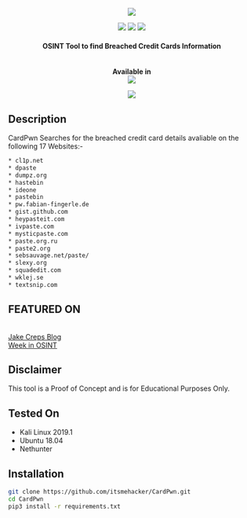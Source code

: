 <!DOCTYPE html>
<html lang="pt-br">
<head>
<p align="center">
  <img src="https://imgur.com/5ItCqAX">
</p>
<p align="center">
  <img src="https://img.shields.io/badge/Python-3-brightgreen.svg?style=plastic">
  <img src="https://img.shields.io/badge/NetHunter-✔-red.svg?style=plastic">
  <img src="https://img.shields.io/badge/OSINT-red.svg?style=plastic">
  <h4 align="center">OSINT Tool to find Breached Credit Cards Information</h4>
</p>
<p align="center">
  <br>
  <b>Available in</b>
  <br>
  <img src="https://i.imgur.com/IPiAUZi.png">
</p>

<p align="center">
  <img src="https://i.imgur.com/5uzbMGS.jpg">
</p>

## Description

CardPwn Searches for the breached credit card details avaliable on the following 17 Websites:-

```bash
* cl1p.net        
* dpaste
* dumpz.org
* hastebin
* ideone
* pastebin
* pw.fabian-fingerle.de
* gist.github.com
* heypasteit.com
* ivpaste.com 
* mysticpaste.com 
* paste.org.ru 
* paste2.org 
* sebsauvage.net/paste/ 
* slexy.org 
* squadedit.com 
* wklej.se 
* textsnip.com
```

## FEATURED ON
<br><a href="https://jakecreps.com/2019/05/08/osint-collection-tools-for-pastebin/">Jake Creps Blog</a></br>
<a href="https://medium.com/week-in-osint/week-in-osint-2019-21-f8c8584106c7">Week in OSINT</a>

## Disclaimer

This tool is a Proof of Concept and is for Educational Purposes Only.

## Tested On

* Kali Linux 2019.1
* Ubuntu 18.04
* Nethunter

## Installation

```bash
git clone https://github.com/itsmehacker/CardPwn.git
cd CardPwn
pip3 install -r requirements.txt
```


